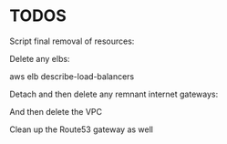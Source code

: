 # TODOS
Script final removal of resources:

Delete any elbs:

aws elb describe-load-balancers

Detach and then delete any remnant internet gateways:

And then delete the VPC

Clean up the Route53 gateway as well